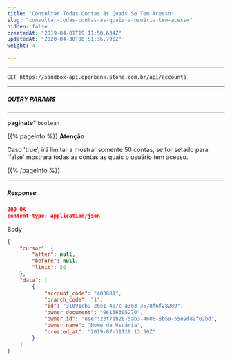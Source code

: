 ```yaml
---
title: "Consultar Todas Contas às Quais Se Tem Acesso"
slug: "consultar-todas-contas-às-quais-a-usuária-tem-acesso"
hidden: false
createdAt: "2019-04-01T19:11:50.634Z"
updatedAt: "2020-04-30T00:51:36.790Z"
weight: 4

---
```


---

```http 
GET https://sandbox-api.openbank.stone.com.br/api/accounts
```
---

##### **QUERY PARAMS**

---

**paginate***  `boolean`

{{% pageinfo %}}
**Atenção**

Caso 'true', irá limitar a mostrar somente 50 contas, se for setado para 'false' mostrará todas as contas as quais o usuário tem acesso.
 
{{% /pageinfo %}}



---

##### **Response**

```JSON
200 OK
content-type: application/json
```
Body
```JSON
{
    "cursor": {
        "after": null,
        "before": null,
        "limit": 50
    },
    "data": [
        {
            "account_code": "403881",
            "branch_code": "1",
            "id": "31091cb9-26e1-407c-a363-3578f6f28289",
            "owner_document": "96156305270",
            "owner_id": "user:23f7eb28-5ab3-4606-8b59-55e9d89f02bd",
            "owner_name": "Nome da Usuária",
          	"created_at": "2019-07-31T19:13:56Z"
        }
    ]
}
```